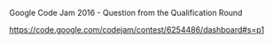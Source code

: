 
Google Code Jam 2016 - Question from the Qualification Round

https://code.google.com/codejam/contest/6254486/dashboard#s=p1